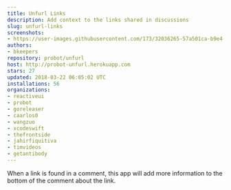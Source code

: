 ```yaml
---
title: Unfurl Links
description: Add context to the links shared in discussions
slug: unfurl-links
screenshots:
- https://user-images.githubusercontent.com/173/32036265-57a501ca-b9e4-11e7-9db3-52374fb7290c.png
authors:
- bkeepers
repository: probot/unfurl
host: http://probot-unfurl.herokuapp.com
stars: 27
updated: 2018-03-22 06:05:02 UTC
installations: 56
organizations:
- reactiveui
- probot
- goreleaser
- caarlos0
- wangzuo
- xcodeswift
- thefrontside
- jahirfiquitiva
- timvideos
- getantibody
---
```


When a link is found in a comment, this app will add more information to the bottom of the comment about the link.
